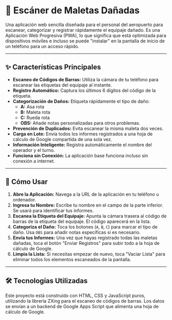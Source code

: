 # 🧳 Escáner de Maletas Dañadas

Una aplicación web sencilla diseñada para el personal del aeropuerto para escanear, categorizar y registrar rápidamente el equipaje dañado. Es una Aplicación Web Progresiva (PWA), lo que significa que está optimizada para dispositivos móviles e incluso se puede "instalar" en la pantalla de inicio de un teléfono para un acceso rápido.

---

## ✨ Características Principales

- **Escaneo de Códigos de Barras:** Utiliza la cámara de tu teléfono para escanear las etiquetas del equipaje al instante.
- **Registro Automático:** Captura los últimos 6 dígitos del código de la etiqueta.
- **Categorización de Daños:** Etiqueta rápidamente el tipo de daño:
    - **A:** Asa rota
    - **B:** Maleta rota
    - **C:** Rueda rota
    - **OBS:** Añade notas personalizadas para otros problemas.
- **Prevención de Duplicados:** Evita escanear la misma maleta dos veces.
- **Carga en Lote:** Envía todos los informes registrados a una hoja de cálculo de Google compartida de una sola vez.
- **Información Inteligente:** Registra automáticamente el nombre del operador y el turno.
- **Funciona sin Conexión:** La aplicación base funciona incluso sin conexión a internet.

---

## 🚀 Cómo Usar

1.  **Abre la Aplicación:** Navega a la URL de la aplicación en tu teléfono u ordenador.
2.  **Ingresa tu Nombre:** Escribe tu nombre en el campo de la parte inferior. Se usará para identificar tus informes.
3.  **Escanea la Etiqueta del Equipaje:** Apunta la cámara trasera al código de barras de la etiqueta del equipaje. El código aparecerá en la lista.
4.  **Categoriza el Daño:** Toca los botones (`A`, `B`, `C`) para marcar el tipo de daño. Usa `OBS` para añadir notas específicas si es necesario.
5.  **Envía tus Informes:** Una vez que hayas registrado todas las maletas dañadas, toca el botón "Enviar Registros" para subir todo a la hoja de cálculo de Google.
6.  **Limpia la Lista:** Si necesitas empezar de nuevo, toca "Vaciar Lista" para eliminar todos los elementos escaneados de la pantalla.

---

## 🛠️ Tecnologías Utilizadas

Este proyecto está construido con HTML, CSS y JavaScript puros, utilizando la librería ZXing para el escaneo de códigos de barras. Los datos se envían a un backend de Google Apps Script que alimenta una hoja de cálculo de Google.
